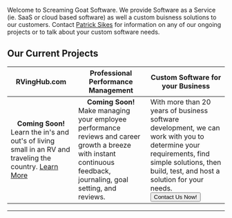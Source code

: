 <!--
<div style="border:0;  padding: 3px; margin 3px; float:right;" class="clearfix">
    <img src="http://placegoat.com/200/200" alt="A random goat for your ejoyment by the placegoat.com api." />
</div>
-->
Welcome to Screaming Goat Software.  We provide Software as a Service (ie. SaaS or cloud based software) as well a custom buisness solutions to our customers.  Contact <a href="mailto:patricksikes@gmail.com">Patrick Sikes</a> for information on any of our ongoing projects or to talk about your custom software needs.

## Our Current Projects

<table width="100%" cellpadding="10">
  <thead>
    <tr>
      <th style="font-style:bold;">RVingHub.com</th>
      <th style="font-style:bold;">Professional Performance Management</th>
      <th style="font-style:bold;">Custom Software for your Business</th>
    </tr>
  </thead>
  <tbody>
    <tr>
      <td><div style="text-align:center;">
             <b>Coming Soon!</b>
          </div> 
          Learn the in's and out's of living small in an RV and traveling the country. <i class="fa fa-info-circle" aria-hidden="true"></i> <a href="/RVingHub.html">Learn More</a>
      </td>
      <td><div style="text-align:center;"><b>Coming Soon!</b></div> Make managing your employee performance reviews and career growth a breeze with instant continuous feedback, journaling, goal setting, and reviews. </td>
      <td>With more than 20 years of business software development, we can work with you to determine your requirements, find simple solutions, then build, test, and host a solution for your needs.
      <div>
        <a href="contactus.html">
            <button class="btn btn-primary">Contact Us Now!</button>
        </a>
      </div>
      </td>
    </tr>
  </tbody>
</table>

<hr />



